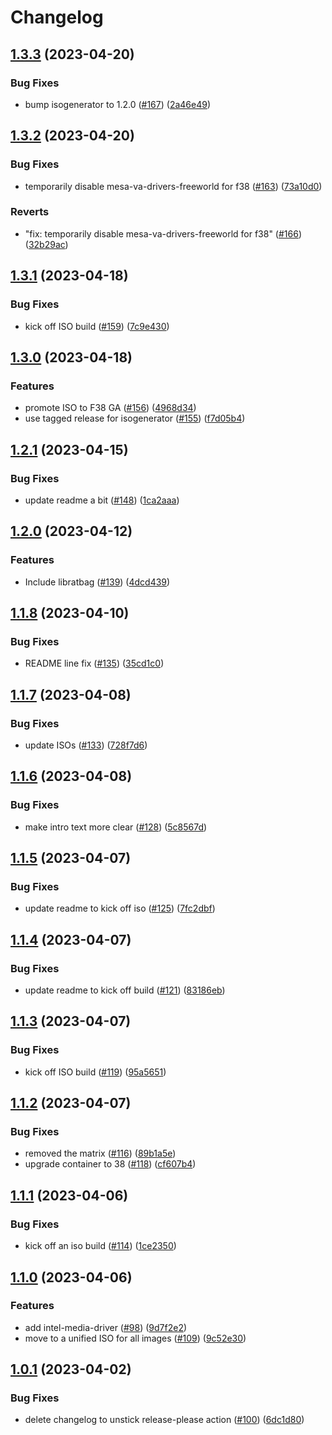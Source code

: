 # Changelog

## [1.3.3](https://github.com/d1sev/metal-iso/compare/v1.3.2...v1.3.3) (2023-04-20)


### Bug Fixes

* bump isogenerator to 1.2.0 ([#167](https://github.com/d1sev/metal-iso/issues/167)) ([2a46e49](https://github.com/d1sev/metal-iso/commit/2a46e49765fea7683278f74e1d2eb6fe2b3b9ff4))

## [1.3.2](https://github.com/d1sev/metal-iso/compare/v1.3.1...v1.3.2) (2023-04-20)


### Bug Fixes

* temporarily disable mesa-va-drivers-freeworld for f38 ([#163](https://github.com/d1sev/metal-iso/issues/163)) ([73a10d0](https://github.com/d1sev/metal-iso/commit/73a10d02c7b814cb382823c1571c97a86309e22a))


### Reverts

* "fix: temporarily disable mesa-va-drivers-freeworld for f38" ([#166](https://github.com/d1sev/metal-iso/issues/166)) ([32b29ac](https://github.com/d1sev/metal-iso/commit/32b29ac8299919b2e97e16058a6c94e66410ef10))

## [1.3.1](https://github.com/d1sev/metal-iso/compare/v1.3.0...v1.3.1) (2023-04-18)


### Bug Fixes

* kick off ISO build ([#159](https://github.com/d1sev/metal-iso/issues/159)) ([7c9e430](https://github.com/d1sev/metal-iso/commit/7c9e43008eb65a6af6ed1c69a3c08dfbc819ba63))

## [1.3.0](https://github.com/d1sev/metal-iso/compare/v1.2.1...v1.3.0) (2023-04-18)


### Features

* promote ISO to F38 GA ([#156](https://github.com/d1sev/metal-iso/issues/156)) ([4968d34](https://github.com/d1sev/metal-iso/commit/4968d34aef7a9e4a6c55bfee1e2e2eb8d095e6c1))
* use tagged release for isogenerator ([#155](https://github.com/d1sev/metal-iso/issues/155)) ([f7d05b4](https://github.com/d1sev/metal-iso/commit/f7d05b4f58096fa87df920523390cfe51774cdee))

## [1.2.1](https://github.com/d1sev/metal-iso/compare/v1.2.0...v1.2.1) (2023-04-15)


### Bug Fixes

* update readme a bit ([#148](https://github.com/d1sev/metal-iso/issues/148)) ([1ca2aaa](https://github.com/d1sev/metal-iso/commit/1ca2aaacf9291f8dca28c5dd189192386be1db36))

## [1.2.0](https://github.com/d1sev/metal-iso/compare/v1.1.8...v1.2.0) (2023-04-12)


### Features

* Include libratbag ([#139](https://github.com/d1sev/metal-iso/issues/139)) ([4dcd439](https://github.com/d1sev/metal-iso/commit/4dcd439c4b0a07c9ed96d6dd96d8a997a092b5b4))

## [1.1.8](https://github.com/d1sev/metal-iso/compare/v1.1.7...v1.1.8) (2023-04-10)


### Bug Fixes

* README line fix ([#135](https://github.com/d1sev/metal-iso/issues/135)) ([35cd1c0](https://github.com/d1sev/metal-iso/commit/35cd1c079aeec5a25dca57d2e73d1abd83ace3e2))

## [1.1.7](https://github.com/d1sev/metal-iso/compare/v1.1.6...v1.1.7) (2023-04-08)


### Bug Fixes

* update ISOs ([#133](https://github.com/d1sev/metal-iso/issues/133)) ([728f7d6](https://github.com/d1sev/metal-iso/commit/728f7d6e71b7360355f8bb86e85371f28408c289))

## [1.1.6](https://github.com/d1sev/metal-iso/compare/v1.1.5...v1.1.6) (2023-04-08)


### Bug Fixes

* make intro text more clear ([#128](https://github.com/d1sev/metal-iso/issues/128)) ([5c8567d](https://github.com/d1sev/metal-iso/commit/5c8567d72f8ad5ba68c2e20a04ab10a72df40980))

## [1.1.5](https://github.com/d1sev/metal-iso/compare/v1.1.4...v1.1.5) (2023-04-07)


### Bug Fixes

* update readme to kick off iso ([#125](https://github.com/d1sev/metal-iso/issues/125)) ([7fc2dbf](https://github.com/d1sev/metal-iso/commit/7fc2dbf454e2a5aa7184c8bc968bf9196dc9bfcc))

## [1.1.4](https://github.com/d1sev/metal-iso/compare/v1.1.3...v1.1.4) (2023-04-07)


### Bug Fixes

* update readme to kick off build ([#121](https://github.com/d1sev/metal-iso/issues/121)) ([83186eb](https://github.com/d1sev/metal-iso/commit/83186eb1dd72c5cc5903b8ba308cbcb5a96e7ff7))

## [1.1.3](https://github.com/d1sev/metal-iso/compare/v1.1.2...v1.1.3) (2023-04-07)


### Bug Fixes

* kick off ISO build ([#119](https://github.com/d1sev/metal-iso/issues/119)) ([95a5651](https://github.com/d1sev/metal-iso/commit/95a5651a205e9839f76d0fbcd5bcdf7c3351ded9))

## [1.1.2](https://github.com/d1sev/metal-iso/compare/v1.1.1...v1.1.2) (2023-04-07)


### Bug Fixes

* removed the matrix ([#116](https://github.com/d1sev/metal-iso/issues/116)) ([89b1a5e](https://github.com/d1sev/metal-iso/commit/89b1a5e8c23b415b0cf5e49256721bb9252bca1d))
* upgrade container to 38 ([#118](https://github.com/d1sev/metal-iso/issues/118)) ([cf607b4](https://github.com/d1sev/metal-iso/commit/cf607b4627082b25ea81e511ad96c2ef70ef66b3))

## [1.1.1](https://github.com/d1sev/metal-iso/compare/v1.1.0...v1.1.1) (2023-04-06)


### Bug Fixes

* kick off an iso build ([#114](https://github.com/d1sev/metal-iso/issues/114)) ([1ce2350](https://github.com/d1sev/metal-iso/commit/1ce235014932000625c47f6a89319647e37a190e))

## [1.1.0](https://github.com/d1sev/metal-iso/compare/v1.0.1...v1.1.0) (2023-04-06)


### Features

* add intel-media-driver ([#98](https://github.com/d1sev/metal-iso/issues/98)) ([9d7f2e2](https://github.com/d1sev/metal-iso/commit/9d7f2e26d39d90eaf38449f8a7bcfda97142f7b3))
* move to a unified ISO for all images ([#109](https://github.com/d1sev/metal-iso/issues/109)) ([9c52e30](https://github.com/d1sev/metal-iso/commit/9c52e302741968a0d290a70fb863464bd41fa970))

## [1.0.1](https://github.com/d1sev/metal-iso/compare/v1.0.0...v1.0.1) (2023-04-02)


### Bug Fixes

* delete changelog to unstick release-please action ([#100](https://github.com/d1sev/metal-iso/issues/100)) ([6dc1d80](https://github.com/d1sev/metal-iso/commit/6dc1d808d8cdb33e912926a587c843b3a9d9c993))
